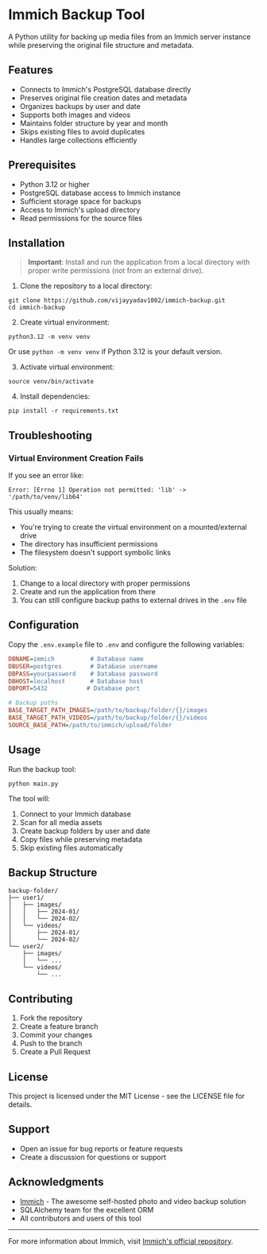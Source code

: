 # Immich Backup Tool

A Python utility for backing up media files from an Immich server instance while preserving the original file structure and metadata.

## Features

- Connects to Immich's PostgreSQL database directly
- Preserves original file creation dates and metadata
- Organizes backups by user and date
- Supports both images and videos
- Maintains folder structure by year and month
- Skips existing files to avoid duplicates
- Handles large collections efficiently

## Prerequisites

- Python 3.12 or higher
- PostgreSQL database access to Immich instance
- Sufficient storage space for backups
- Access to Immich's upload directory
- Read permissions for the source files

## Installation

> **Important**: Install and run the application from a local directory with proper write permissions (not from an external drive).

1. Clone the repository to a local directory:
```shell
git clone https://github.com/vijayyadav1002/immich-backup.git
cd immich-backup
```

2. Create virtual environment:
```shell
python3.12 -m venv venv
```
Or use `python -m venv venv` if Python 3.12 is your default version.

3. Activate virtual environment:
```shell
source venv/bin/activate
```

4. Install dependencies:
```shell
pip install -r requirements.txt
```

## Troubleshooting

### Virtual Environment Creation Fails
If you see an error like:
```
Error: [Errno 1] Operation not permitted: 'lib' -> '/path/to/venv/lib64'
```
This usually means:
- You're trying to create the virtual environment on a mounted/external drive
- The directory has insufficient permissions
- The filesystem doesn't support symbolic links

Solution:
1. Change to a local directory with proper permissions
2. Create and run the application from there
3. You can still configure backup paths to external drives in the `.env` file

## Configuration

Copy the `.env.example` file to `.env` and configure the following variables:

```ini
DBNAME=immich          # Database name
DBUSER=postgres        # Database username
DBPASS=yourpassword    # Database password
DBHOST=localhost       # Database host
DBPORT=5432           # Database port

# Backup paths
BASE_TARGET_PATH_IMAGES=/path/to/backup/folder/{}/images
BASE_TARGET_PATH_VIDEOS=/path/to/backup/folder/{}/videos
SOURCE_BASE_PATH=/path/to/immich/upload/folder
```

## Usage

Run the backup tool:
```shell
python main.py
```

The tool will:
1. Connect to your Immich database
2. Scan for all media assets
3. Create backup folders by user and date
4. Copy files while preserving metadata
5. Skip existing files automatically

## Backup Structure

```
backup-folder/
├── user1/
│   ├── images/
│   │   ├── 2024-01/
│   │   └── 2024-02/
│   └── videos/
│       ├── 2024-01/
│       └── 2024-02/
└── user2/
    ├── images/
    │   └── ...
    └── videos/
        └── ...
```

## Contributing

1. Fork the repository
2. Create a feature branch
3. Commit your changes
4. Push to the branch
5. Create a Pull Request

## License

This project is licensed under the MIT License - see the LICENSE file for details.

## Support

- Open an issue for bug reports or feature requests
- Create a discussion for questions or support

## Acknowledgments

- [Immich](https://github.com/immich-app/immich) - The awesome self-hosted photo and video backup solution
- SQLAlchemy team for the excellent ORM
- All contributors and users of this tool

---
For more information about Immich, visit [Immich's official repository](https://github.com/immich-app/immich).